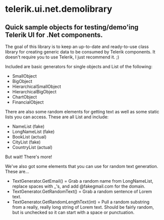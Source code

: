 telerik.ui.net.demolibrary
==========================

Quick sample objects for testing/demo'ing Telerik UI for .Net components.
-------------------------------------------------------------------------

The goal of this library is to keep an up-to-date and ready-to-use class library for creating generic data to be consumed by Telerik components.  It doesn't require you to use Telerik, I just recommend it. ;)

Included are basic generators for single objects and List<T> of the following:

* SmallObject
* BigObject
* HierarchicalSmallObject
* HierarchicalBigObject
* ChartObject
* FinancialObject

There are also some random elements for getting text as well as some static lists you can access.  These are all List<string> and include:

* NameList (fake)
* LongNameList (fake)
* BookList (actual)
* CityList (fake)
* CountryList (actual)

But wait!  There's more!

We've also got some elements that you can use for random text generation.  These are...

* TextGenerator.GetEmail() = Grab a random name from LongNameList, replace spaces with _'s, and add @fakegmail.com for the domain.
* TextGenerator.GetRandomText() = Grab a random sentence of Lorem text.
* TextGenerator.GetRandomLengthText(int) = Pull a random substring from a really, really long string of Lorem text.  Should be fairly random, but is unchecked so it can start with a space or punctuation.
